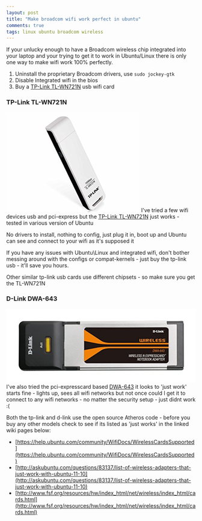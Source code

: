 ```yaml
---
layout: post
title: "Make broadcom wifi work perfect in ubuntu"
comments: true
tags: linux ubuntu broadcom wireless
---
```


If your unlucky enough to have a Broadcom wireless chip integrated into your laptop
and your trying to get it to work in Ubuntu/Linux there is only one way to make wifi work 100% perfectly.


1. Uninstall the proprietary Broadcom drivers, use `sudo jockey-gtk`
2. Disable Integrated wifi in the bios
3. Buy a [TP-Link TL-WN721N](http://www.amazon.com/TP-Link-TL-WN721N-150Mbps-Wireless-Adapter/dp/B002ZDQHS4) usb wifi card

### TP-Link TL-WN721N
![](/img/tp-link.jpg)
I've tried a few wifi devices usb and pci-express but the [TP-Link TL-WN721N](http://www.amazon.com/TP-Link-TL-WN721N-150Mbps-Wireless-Adapter/dp/B002ZDQHS4) just works - tested in various version of Ubuntu

No drivers to install, nothing to config, just plug it in, boot up and Ubuntu can see and connect to your wifi as it's supposed it

If you have any issues with Ubuntu\Linux and integrated wifi, don't bother messing around with the configs or compat-kernels - just
buy the tp-link usb - it'll save you hours.

Other similar tp-link usb cards use different chipsets - so make sure you get the TL-WN721N

### D-Link DWA-643
![](/img/d-link.jpg)
I've also tried the pci-expresscard based [DWA-643](http://www.amazon.com/DWA-643-Xtreme-N-Notebook-EXPRESSCARD/dp/B000V6C70O/) it looks to 'just work' starts fine - lights up, sees all wifi networks but not once could I get it to connect to any wifi networks - no matter the security setup - just didnt work :(

Both the tp-link and d-link use the open source Atheros code - before you buy any other models check to see if its listed as 'just works' in the linked wiki pages below:

* [https://help.ubuntu.com/community/WifiDocs/WirelessCardsSupported](https://help.ubuntu.com/community/WifiDocs/WirelessCardsSupported)
* [http://askubuntu.com/questions/83137/list-of-wireless-adapters-that-just-work-with-ubuntu-11-10](http://askubuntu.com/questions/83137/list-of-wireless-adapters-that-just-work-with-ubuntu-11-10)
* [http://www.fsf.org/resources/hw/index_html/net/wireless/index_html/cards.html](http://www.fsf.org/resources/hw/index_html/net/wireless/index_html/cards.html)
